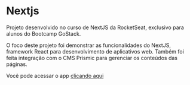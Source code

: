 # Nextjs

Projeto desenvolvido no curso de NextJS da RocketSeat, exclusivo para alunos do Bootcamp GoStack.

O foco deste projeto foi demonstrar as funcionalidades do NextJS, framework React para desenvolvimento de aplicativos web.
Também foi feita integração com o CMS Prismic para gerenciar os conteúdos das páginas.

Você pode acessar o app [clicando aqui](https://curso-nextjs-two.vercel.app/)